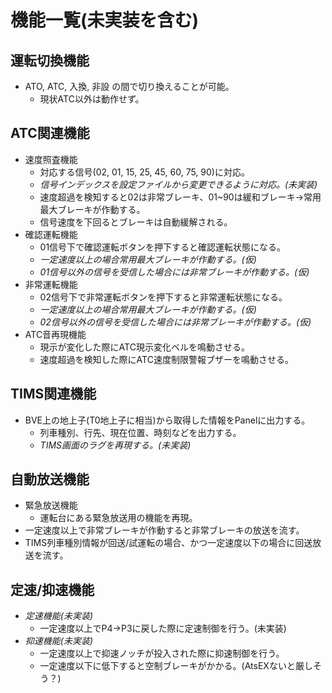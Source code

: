 # 機能一覧(未実装を含む)

## 運転切換機能
* ATO, ATC, 入換, 非設 の間で切り換えることが可能。
	* 現状ATC以外は動作せず。

## ATC関連機能
* 速度照査機能
	* 対応する信号(02, 01, 15, 25, 45, 60, 75, 90)に対応。
	* *信号インデックスを設定ファイルから変更できるように対応。(未実装)*
	* 速度超過を検知すると02は非常ブレーキ、01~90は緩和ブレーキ→常用最大ブレーキが作動する。
	* 信号速度を下回るとブレーキは自動緩解される。
* 確認運転機能
	* 01信号下で確認運転ボタンを押下すると確認運転状態になる。
	* *一定速度以上の場合常用最大ブレーキが作動する。(仮)*
	* *01信号以外の信号を受信した場合には非常ブレーキが作動する。(仮)*
* 非常運転機能
	* 02信号下で非常運転ボタンを押下すると非常運転状態になる。
	* *一定速度以上の場合常用最大ブレーキが作動する。(仮)*
	* *02信号以外の信号を受信した場合には非常ブレーキが作動する。(仮)*
* ATC音再現機能
	* 現示が変化した際にATC現示変化ベルを鳴動させる。
	* 速度超過を検知した際にATC速度制限警報ブザーを鳴動させる。

## TIMS関連機能
* BVE上の地上子(T0地上子に相当)から取得した情報をPanelに出力する。
	* 列車種別、行先、現在位置、時刻などを出力する。
	* *TIMS画面のラグを再現する。(未実装)*

## 自動放送機能
* 緊急放送機能
	* 運転台にある緊急放送用の機能を再現。
* 一定速度以上で非常ブレーキが作動すると非常ブレーキの放送を流す。
* TIMS列車種別情報が回送/試運転の場合、かつ一定速度以下の場合に回送放送を流す。

## 定速/抑速機能
* *定速機能(未実装)*
	* 一定速度以上でP4→P3に戻した際に定速制御を行う。(未実装)
* *抑速機能(未実装)*
	* 一定速度以上で抑速ノッチが投入された際に抑速制御を行う。
	* 一定速度以下に低下すると空制ブレーキがかかる。(AtsEXないと厳しそう？)